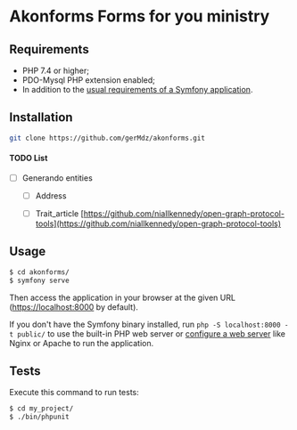 Akonforms Forms for you ministry
========================



Requirements
------------

  * PHP 7.4 or higher;
  * PDO-Mysql PHP extension enabled;
  * In addition to the [usual requirements of a Symfony application][2].

Installation
------------



```bash
git clone https://github.com/gerMdz/akonforms.git
```

#### TODO List
- [ ] Generando entities
  - [ ] Address
  - [ ] Trait_article
  [https://github.com/niallkennedy/open-graph-protocol-tools](https://github.com/niallkennedy/open-graph-protocol-tools)




Usage
-----

```bash
$ cd akonforms/
$ symfony serve
```

Then access the application in your browser at the given URL (<https://localhost:8000> by default).

If you don't have the Symfony binary installed, run `php -S localhost:8000 -t public/`
to use the built-in PHP web server or [configure a web server][3] like Nginx or
Apache to run the application.

Tests
-----

Execute this command to run tests:

```bash
$ cd my_project/
$ ./bin/phpunit
```

[1]: https://symfony.com/doc/current/best_practices.html
[2]: https://symfony.com/doc/current/reference/requirements.html
[3]: https://symfony.com/doc/current/cookbook/configuration/web_server_configuration.html
[4]: https://symfony.com/download
